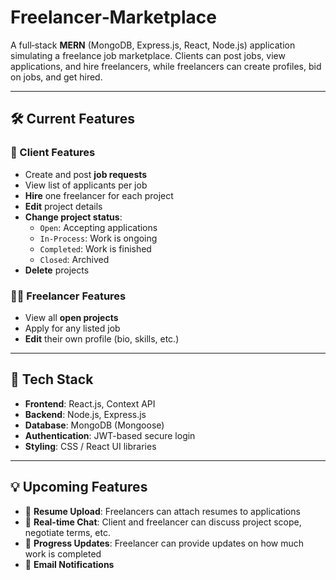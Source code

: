 # Freelancer‑Marketplace

A full‑stack **MERN** (MongoDB, Express.js, React, Node.js) application simulating a freelance job marketplace. Clients can post jobs, view applications, and hire freelancers, while freelancers can create profiles, bid on jobs, and get hired.

---

## 🛠️ Current Features

### 👤 Client Features
- Create and post **job requests**
- View list of applicants per job
- **Hire** one freelancer for each project
- **Edit** project details
- **Change project status**:  
  - `Open`: Accepting applications  
  - `In-Process`: Work is ongoing  
  - `Completed`: Work is finished  
  - `Closed`: Archived
- **Delete** projects

### 🧑‍💻 Freelancer Features
- View all **open projects**
- Apply for any listed job
- **Edit** their own profile (bio, skills, etc.)

---

## 📁 Tech Stack

- **Frontend**: React.js, Context API  
- **Backend**: Node.js, Express.js  
- **Database**: MongoDB (Mongoose)  
- **Authentication**: JWT-based secure login  
- **Styling**: CSS / React UI libraries 

---

## 💡 Upcoming Features

- 📎 **Resume Upload**: Freelancers can attach resumes to applications
- 💬 **Real-time Chat**: Client and freelancer can discuss project scope, negotiate terms, etc.
- 📝 **Progress Updates**: Freelancer can provide updates on how much work is completed
- 📧 **Email Notifications**
